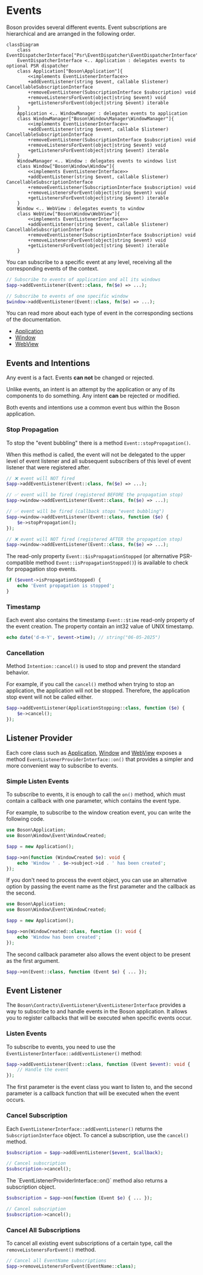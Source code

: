 # Events

Boson provides several different events. Event subscriptions are hierarchical 
and are arranged in the following order.

```mermaid
classDiagram
    class EventDispatcherInterface["Psr\EventDispatcher\EventDispatcherInterface"]
    EventDispatcherInterface <.. Application : delegates events to optional PSR dispatcher
    class Application["Boson\Application"]{
        <<implements EventListenerInterface>>
        +addEventListener(string $event, callable $listener) CancellableSubscriptionInterface
        +removeEventListener(SubscriptionInterface $subscription) void
        +removeListenersForEvent(object|string $event) void
        +getListenersForEvent(object|string $event) iterable
    }
    Application <.. WindowManager : delegates events to application
    class WindowManager["Boson\Window\Manager\WindowManager"]{
        <<implements EventListenerInterface>>
        +addEventListener(string $event, callable $listener) CancellableSubscriptionInterface
        +removeEventListener(SubscriptionInterface $subscription) void
        +removeListenersForEvent(object|string $event) void
        +getListenersForEvent(object|string $event) iterable
    }
    WindowManager <.. Window : delegates events to windows list
    class Window["Boson\Window\Window"]{
        <<implements EventListenerInterface>>
        +addEventListener(string $event, callable $listener) CancellableSubscriptionInterface
        +removeEventListener(SubscriptionInterface $subscription) void
        +removeListenersForEvent(object|string $event) void
        +getListenersForEvent(object|string $event) iterable
    }
    Window <.. WebView : delegates events to window
    class WebView["Boson\Window\WebView"]{
        <<implements EventListenerInterface>>
        +addEventListener(string $event, callable $listener) CancellableSubscriptionInterface
        +removeEventListener(SubscriptionInterface $subscription) void
        +removeListenersForEvent(object|string $event) void
        +getListenersForEvent(object|string $event) iterable
    }
```

You can subscribe to a specific event at any level, receiving all the 
corresponding events of the context.

```php
// Subscribe to events of application and all its windows
$app->addEventListener(Event::class, fn($e) => ...);

// Subscribe to events of one specific window
$window->addEventListener(Event::class, fn($e) => ...);
```

You can read more about each type of event in the corresponding
sections of the documentation.

- [Application](application-events.md)
- [Window](window-events.md)
- [WebView](webview-events.md)

## Events and Intentions

Any event is a fact. Events **can not** be changed or rejected. 

Unlike events, an intent is an attempt by the application or any of its 
components to do something. Any intent **can** be rejected or modified.

Both events and intentions use a common event bus within 
the Boson application.

### Stop Propagation

<secondary-label ref="event"/>
<secondary-label ref="intention"/>

To stop the "event bubbling" there is a method `Event::stopPropagation()`.

When this method is called, the event will not be delegated to the upper level 
of event listener and all subsequent subscribers of this level of event listener
that were registered after.

```php
// ❌ event will NOT fired
$app->addEventListener(Event::class, fn($e) => ...);

// ✅ event will be fired (registered BEFORE the propagation stop)
$app->window->addEventListener(Event::class, fn($e) => ...);

// ✅ event will be fired (callback stops "event bubbling")
$app->window->addEventListener(Event::class, function ($e) {
    $e->stopPropagation();
});

// ❌ event will NOT fired (registered AFTER the propagation stop)
$app->window->addEventListener(Event::class, fn($e) => ...);
```

The read-only property `Event::$isPropagationStopped` (or alternative 
PSR-compatible method `Event::isPropagationStopped()`) is available to check 
for propagation stop events.

```php
if ($event->isPropagationStopped) {
    echo 'Event propagation is stopped';
}
```

### Timestamp

<secondary-label ref="event"/>
<secondary-label ref="intention"/>

Each event also contains the timestamp `Event::$time` read-only property 
of the event creation. The property contain an int32 value of UNIX timestamp.

```php
echo date('d-m-Y', $event->time); // string("06-05-2025")
```

### Cancellation

<secondary-label ref="intention"/>

Method `Intention::cancel()` is used to stop and prevent the standard behavior.

For example, if you call the `cancel()` method when trying to stop an 
application, the application will not be stopped. Therefore, the application 
stop event will not be called either.

```php
$app->addEventListener(ApplicationStopping::class, function ($e) {
    $e->cancel();
});
```

## Listener Provider

Each core class such as [Application](application.md),
[Window](window.md) and [WebView](webview.md) exposes a 
method `EventListenerProviderInterface::on()` that 
provides a simpler and more convenient way to subscribe to events.

### Simple Listen Events

To subscribe to events, it is enough to call the `on()` method, which must 
contain a callback with one parameter, which contains the event type.

For example, to subscribe to the window creation event, you can write 
the following code.

```php
use Boson\Application;
use Boson\Window\Event\WindowCreated;

$app = new Application();

$app->on(function (WindowCreated $e): void {
    echo 'Window ' . $e->subject->id . ' has been created';
});
```

If you don't need to process the event object, you can use an alternative 
option by passing the event name as the first parameter and the callback 
as the second.

```php
use Boson\Application;
use Boson\Window\Event\WindowCreated;

$app = new Application();

$app->on(WindowCreated::class, function (): void {
    echo 'Window has been created';
});
```

<tip>
The second callback parameter also allows the event object to be present 
as the first argument.

```php
$app->on(Event::class, function (Event $e) { ... });
```
</tip>


## Event Listener

The `Boson\Contracts\EventListener\EventListenerInterface` provides a way to 
subscribe to and handle events in the Boson application. It allows you to 
register callbacks that will be executed when specific events occur.

### Listen Events

To subscribe to events, you need to use the 
`EventListenerInterface::addEventListener()` method:

```php
$app->addEventListener(Event::class, function (Event $event): void {
    // Handle the event
});
```

The first parameter is the event class you want to listen to, and the second 
parameter is a callback function that will be executed when the event occurs.

### Cancel Subscription

Each `EventListenerInterface::addEventListener()` returns the 
`SubscriptionInterface` object. To cancel a subscription, 
use the `cancel()` method.

```php
$subscription = $app->addEventListener($event, $callback);

// Cancel subscription
$subscription->cancel();
```

<tip>
The `EventListenerProviderInterface::on()` method also returns 
a subscription object.

```php
$subscription = $app->on(function (Event $e) { ... });

// Cancel subscription
$subscription->cancel();
```
</tip>

### Cancel All Subscriptions

To cancel all existing event subscriptions of a certain type, 
call the `removeListenersForEvent()` method.

```php
// Cancel all EventName subscriptions
$app->removeListenersForEvent(EventName::class);
```